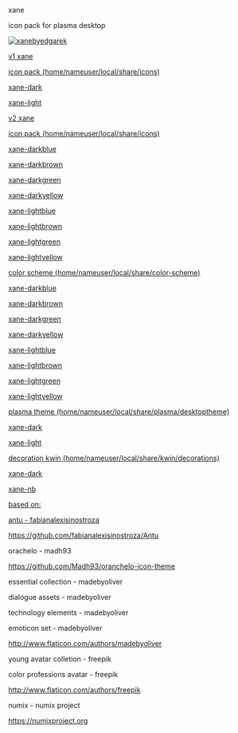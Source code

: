 xane

icon pack for plasma desktop


<a href='http://postimage.org/' target='_blank'><img src='http://s33.postimg.org/keqcvvyen/xanebyedgarek.png' border='0' alt="xanebyedgarek" /></a><br /><a target='_blank' href='http://postimage.org/index.php?lang=spanish'>



v1 xane 

icon pack (home/nameuser/local/share/icons)

xane-dark

xane-light


v2 xane

icon pack (home/nameuser/local/share/icons)

xane-darkblue

xane-darkbrown

xane-darkgreen

xane-darkyellow

xane-lightblue

xane-lightbrown

xane-lightgreen

xane-lightyellow

color scheme (home/nameuser/local/share/color-scheme)

xane-darkblue

xane-darkbrown

xane-darkgreen

xane-darkyellow

xane-lightblue

xane-lightbrown

xane-lightgreen

xane-lightyellow

plasma theme (home/nameuser/local/share/plasma/desktoptheme)

xane-dark

xane-light

decoration kwin (home/nameuser/local/share/kwin/decorations)

xane-dark

xane-nb



based on:

antu - fabianalexisinostroza

https://github.com/fabianalexisinostroza/Antu

orachelo - madh93

https://github.com/Madh93/oranchelo-icon-theme

essential collection - madebyoliver

dialogue assets - madebyoliver

technology elements - madebyoliver

emoticon set - madebyoliver

http://www.flaticon.com/authors/madebyoliver

young avatar colletion - freepik

color professions avatar - freepik

http://www.flaticon.com/authors/freepik

numix - numix project

https://numixproject.org
